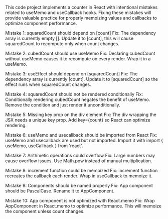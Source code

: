 This code project implements a counter in React with intentional mistakes 
related to useMemo and useCallback hooks. Fixing these mistakes will provide
valuable practice for properly memoizing values and callbacks to optimize component performance.

Mistake 1: squaredCount should depend on [count]
Fix: The dependency array is currently empty [].
Update it to [count], this will cause squaredCount to recompute only when count changes.

Mistake 2: cubedCount should use useMemo
Fix: Declaring cubedCount without useMemo causes it to recompute on every render.
Wrap it in a useMemo.

Mistake 3: useEffect should depend on [squaredCount]
Fix: The dependency array is currently [count].
Update it to [squaredCount] so the effect runs when squaredCount changes.

Mistake 4: squaredCount should not be rendered conditionally
Fix: Conditionally rendering cubedCount negates the benefit of useMemo.
Remove the condition and just render it unconditionally.

Mistake 5: Missing key prop on the div element
Fix: The div wrapping the JSX needs a unique key prop.
Add key={count} so React can optimize rendering.

Mistake 6: useMemo and usecallback should be imported from React
Fix: useMemo and usecallback are used but not imported.
Import it with import { useMemo, useCallback } from 'react'.

Mistake 7: Arithmetic operations could overflow
Fix: Large numbers may cause overflow issues.
Use Math.pow instead of manual multiplication.

Mistake 8: increment function could be memoized
Fix: increment function recreates the callback each render.
Wrap in useCallback to memoize it.

Mistake 9: Components should be named properly
Fix: App component should be PascalCase.
Rename it to AppComponent.

Mistake 10: App component is not optimized with React.memo
Fix: Wrap AppComponent in React.memo to optimize performance.
This will memoize the component unless count changes.
